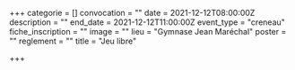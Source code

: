 +++
categorie = []
convocation = ""
date = 2021-12-12T08:00:00Z
description = ""
end_date = 2021-12-12T11:00:00Z
event_type = "creneau"
fiche_inscription = ""
image = ""
lieu = "Gymnase Jean Maréchal"
poster = ""
reglement = ""
title = "Jeu libre"

+++
        